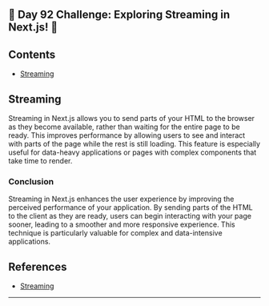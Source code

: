 ## 🚀 Day 92 Challenge: Exploring Streaming in Next.js! 🚀

## Contents
- [Streaming](#streaming)

## Streaming

Streaming in Next.js allows you to send parts of your HTML to the browser as they become available, rather than waiting for the entire page to be ready. This improves performance by allowing users to see and interact with parts of the page while the rest is still loading. This feature is especially useful for data-heavy applications or pages with complex components that take time to render.

### Conclusion

Streaming in Next.js enhances the user experience by improving the perceived performance of your application. By sending parts of the HTML to the client as they are ready, users can begin interacting with your page sooner, leading to a smoother and more responsive experience. This technique is particularly valuable for complex and data-intensive applications.

## References
- [Streaming](https://nextjs.org/learn/dashboard-app/streaming)
---
